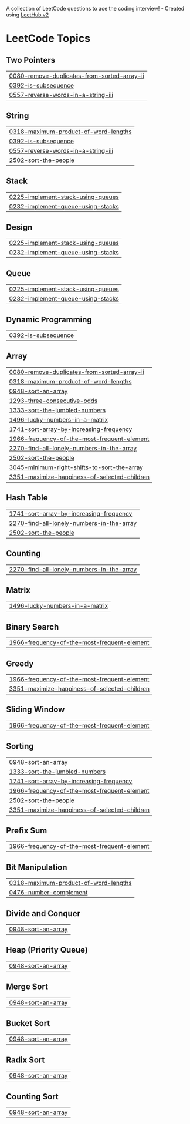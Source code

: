 A collection of LeetCode questions to ace the coding interview! - Created using [LeetHub v2](https://github.com/arunbhardwaj/LeetHub-2.0)
<!---LeetCode Topics Start-->
# LeetCode Topics
## Two Pointers
|  |
| ------- |
| [0080-remove-duplicates-from-sorted-array-ii](https://github.com/Omish1986/LeetCode-Solution/tree/master/0080-remove-duplicates-from-sorted-array-ii) |
| [0392-is-subsequence](https://github.com/Omish1986/LeetCode-Solution/tree/master/0392-is-subsequence) |
| [0557-reverse-words-in-a-string-iii](https://github.com/Omish1986/LeetCode-Solution/tree/master/0557-reverse-words-in-a-string-iii) |
## String
|  |
| ------- |
| [0318-maximum-product-of-word-lengths](https://github.com/Omish1986/LeetCode-Solution/tree/master/0318-maximum-product-of-word-lengths) |
| [0392-is-subsequence](https://github.com/Omish1986/LeetCode-Solution/tree/master/0392-is-subsequence) |
| [0557-reverse-words-in-a-string-iii](https://github.com/Omish1986/LeetCode-Solution/tree/master/0557-reverse-words-in-a-string-iii) |
| [2502-sort-the-people](https://github.com/Omish1986/LeetCode-Solution/tree/master/2502-sort-the-people) |
## Stack
|  |
| ------- |
| [0225-implement-stack-using-queues](https://github.com/Omish1986/LeetCode-Solution/tree/master/0225-implement-stack-using-queues) |
| [0232-implement-queue-using-stacks](https://github.com/Omish1986/LeetCode-Solution/tree/master/0232-implement-queue-using-stacks) |
## Design
|  |
| ------- |
| [0225-implement-stack-using-queues](https://github.com/Omish1986/LeetCode-Solution/tree/master/0225-implement-stack-using-queues) |
| [0232-implement-queue-using-stacks](https://github.com/Omish1986/LeetCode-Solution/tree/master/0232-implement-queue-using-stacks) |
## Queue
|  |
| ------- |
| [0225-implement-stack-using-queues](https://github.com/Omish1986/LeetCode-Solution/tree/master/0225-implement-stack-using-queues) |
| [0232-implement-queue-using-stacks](https://github.com/Omish1986/LeetCode-Solution/tree/master/0232-implement-queue-using-stacks) |
## Dynamic Programming
|  |
| ------- |
| [0392-is-subsequence](https://github.com/Omish1986/LeetCode-Solution/tree/master/0392-is-subsequence) |
## Array
|  |
| ------- |
| [0080-remove-duplicates-from-sorted-array-ii](https://github.com/Omish1986/LeetCode-Solution/tree/master/0080-remove-duplicates-from-sorted-array-ii) |
| [0318-maximum-product-of-word-lengths](https://github.com/Omish1986/LeetCode-Solution/tree/master/0318-maximum-product-of-word-lengths) |
| [0948-sort-an-array](https://github.com/Omish1986/LeetCode-Solution/tree/master/0948-sort-an-array) |
| [1293-three-consecutive-odds](https://github.com/Omish1986/LeetCode-Solution/tree/master/1293-three-consecutive-odds) |
| [1333-sort-the-jumbled-numbers](https://github.com/Omish1986/LeetCode-Solution/tree/master/1333-sort-the-jumbled-numbers) |
| [1496-lucky-numbers-in-a-matrix](https://github.com/Omish1986/LeetCode-Solution/tree/master/1496-lucky-numbers-in-a-matrix) |
| [1741-sort-array-by-increasing-frequency](https://github.com/Omish1986/LeetCode-Solution/tree/master/1741-sort-array-by-increasing-frequency) |
| [1966-frequency-of-the-most-frequent-element](https://github.com/Omish1986/LeetCode-Solution/tree/master/1966-frequency-of-the-most-frequent-element) |
| [2270-find-all-lonely-numbers-in-the-array](https://github.com/Omish1986/LeetCode-Solution/tree/master/2270-find-all-lonely-numbers-in-the-array) |
| [2502-sort-the-people](https://github.com/Omish1986/LeetCode-Solution/tree/master/2502-sort-the-people) |
| [3045-minimum-right-shifts-to-sort-the-array](https://github.com/Omish1986/LeetCode-Solution/tree/master/3045-minimum-right-shifts-to-sort-the-array) |
| [3351-maximize-happiness-of-selected-children](https://github.com/Omish1986/LeetCode-Solution/tree/master/3351-maximize-happiness-of-selected-children) |
## Hash Table
|  |
| ------- |
| [1741-sort-array-by-increasing-frequency](https://github.com/Omish1986/LeetCode-Solution/tree/master/1741-sort-array-by-increasing-frequency) |
| [2270-find-all-lonely-numbers-in-the-array](https://github.com/Omish1986/LeetCode-Solution/tree/master/2270-find-all-lonely-numbers-in-the-array) |
| [2502-sort-the-people](https://github.com/Omish1986/LeetCode-Solution/tree/master/2502-sort-the-people) |
## Counting
|  |
| ------- |
| [2270-find-all-lonely-numbers-in-the-array](https://github.com/Omish1986/LeetCode-Solution/tree/master/2270-find-all-lonely-numbers-in-the-array) |
## Matrix
|  |
| ------- |
| [1496-lucky-numbers-in-a-matrix](https://github.com/Omish1986/LeetCode-Solution/tree/master/1496-lucky-numbers-in-a-matrix) |
## Binary Search
|  |
| ------- |
| [1966-frequency-of-the-most-frequent-element](https://github.com/Omish1986/LeetCode-Solution/tree/master/1966-frequency-of-the-most-frequent-element) |
## Greedy
|  |
| ------- |
| [1966-frequency-of-the-most-frequent-element](https://github.com/Omish1986/LeetCode-Solution/tree/master/1966-frequency-of-the-most-frequent-element) |
| [3351-maximize-happiness-of-selected-children](https://github.com/Omish1986/LeetCode-Solution/tree/master/3351-maximize-happiness-of-selected-children) |
## Sliding Window
|  |
| ------- |
| [1966-frequency-of-the-most-frequent-element](https://github.com/Omish1986/LeetCode-Solution/tree/master/1966-frequency-of-the-most-frequent-element) |
## Sorting
|  |
| ------- |
| [0948-sort-an-array](https://github.com/Omish1986/LeetCode-Solution/tree/master/0948-sort-an-array) |
| [1333-sort-the-jumbled-numbers](https://github.com/Omish1986/LeetCode-Solution/tree/master/1333-sort-the-jumbled-numbers) |
| [1741-sort-array-by-increasing-frequency](https://github.com/Omish1986/LeetCode-Solution/tree/master/1741-sort-array-by-increasing-frequency) |
| [1966-frequency-of-the-most-frequent-element](https://github.com/Omish1986/LeetCode-Solution/tree/master/1966-frequency-of-the-most-frequent-element) |
| [2502-sort-the-people](https://github.com/Omish1986/LeetCode-Solution/tree/master/2502-sort-the-people) |
| [3351-maximize-happiness-of-selected-children](https://github.com/Omish1986/LeetCode-Solution/tree/master/3351-maximize-happiness-of-selected-children) |
## Prefix Sum
|  |
| ------- |
| [1966-frequency-of-the-most-frequent-element](https://github.com/Omish1986/LeetCode-Solution/tree/master/1966-frequency-of-the-most-frequent-element) |
## Bit Manipulation
|  |
| ------- |
| [0318-maximum-product-of-word-lengths](https://github.com/Omish1986/LeetCode-Solution/tree/master/0318-maximum-product-of-word-lengths) |
| [0476-number-complement](https://github.com/Omish1986/LeetCode-Solution/tree/master/0476-number-complement) |
## Divide and Conquer
|  |
| ------- |
| [0948-sort-an-array](https://github.com/Omish1986/LeetCode-Solution/tree/master/0948-sort-an-array) |
## Heap (Priority Queue)
|  |
| ------- |
| [0948-sort-an-array](https://github.com/Omish1986/LeetCode-Solution/tree/master/0948-sort-an-array) |
## Merge Sort
|  |
| ------- |
| [0948-sort-an-array](https://github.com/Omish1986/LeetCode-Solution/tree/master/0948-sort-an-array) |
## Bucket Sort
|  |
| ------- |
| [0948-sort-an-array](https://github.com/Omish1986/LeetCode-Solution/tree/master/0948-sort-an-array) |
## Radix Sort
|  |
| ------- |
| [0948-sort-an-array](https://github.com/Omish1986/LeetCode-Solution/tree/master/0948-sort-an-array) |
## Counting Sort
|  |
| ------- |
| [0948-sort-an-array](https://github.com/Omish1986/LeetCode-Solution/tree/master/0948-sort-an-array) |
<!---LeetCode Topics End-->